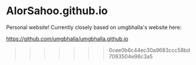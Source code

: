 # AlorSahoo.github.io
Personal website! Currently closely based on umgbhalla's website here:

https://github.com/umgbhalla/umgbhalla.github.io
>>>>>>> 0cee0b6c44ec30a9683ccc58bd7093504e98c3a5
